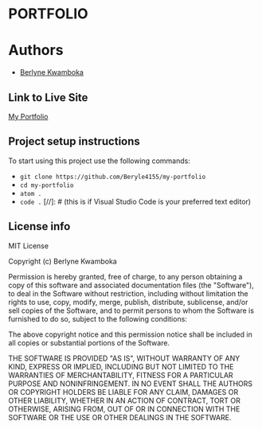 # PORTFOLIO

# Authors
- [Berlyne Kwamboka](https://github.com/Beryle4155)

## Link to Live Site
[My Portfolio](https://beryle4155.github.io/portfolio/)

## Project setup instructions
To start using this project use the following commands:

- `git clone https://github.com/Beryle4155/my-portfolio`
- `cd my-portfolio`
- `atom .`
- `code .` [//]: # (this is if Visual Studio Code is your preferred text editor)

## License info
MIT License

Copyright (c) Berlyne Kwamboka

Permission is hereby granted, free of charge, to any person obtaining a copy
of this software and associated documentation files (the "Software"), to deal
in the Software without restriction, including without limitation the rights
to use, copy, modify, merge, publish, distribute, sublicense, and/or sell
copies of the Software, and to permit persons to whom the Software is
furnished to do so, subject to the following conditions:

The above copyright notice and this permission notice shall be included in all
copies or substantial portions of the Software.

THE SOFTWARE IS PROVIDED "AS IS", WITHOUT WARRANTY OF ANY KIND, EXPRESS OR
IMPLIED, INCLUDING BUT NOT LIMITED TO THE WARRANTIES OF MERCHANTABILITY,
FITNESS FOR A PARTICULAR PURPOSE AND NONINFRINGEMENT. IN NO EVENT SHALL THE
AUTHORS OR COPYRIGHT HOLDERS BE LIABLE FOR ANY CLAIM, DAMAGES OR OTHER
LIABILITY, WHETHER IN AN ACTION OF CONTRACT, TORT OR OTHERWISE, ARISING FROM,
OUT OF OR IN CONNECTION WITH THE SOFTWARE OR THE USE OR OTHER DEALINGS IN THE
SOFTWARE.
